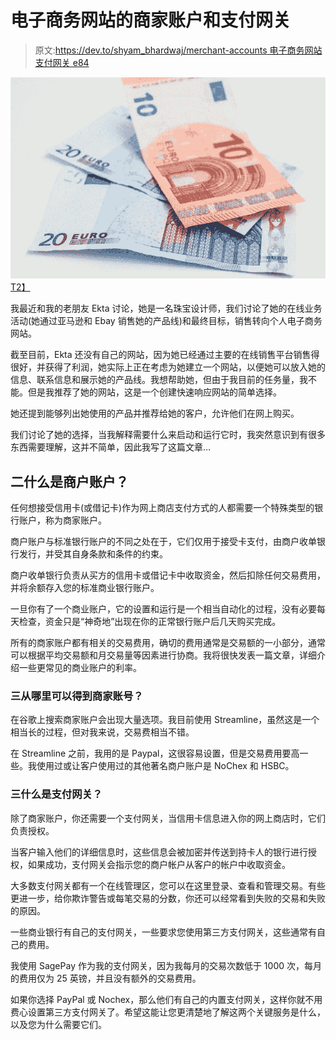 # 电子商务网站的商家账户和支付网关

> 原文:[https://dev.to/shyam_bhardwaj/merchant-accounts 电子商务网站支付网关 e84](https://dev.to/shyam_bhardwaj/merchant-accounts--payment-gateways-for-ecommerce-websites-e84)

[![Fetched from PEXELS](img/5ddb46172c54093e1b2c4d7b52af0000.png)T2】](https://res.cloudinary.com/practicaldev/image/fetch/s--7iRB8K_O--/c_limit%2Cf_auto%2Cfl_progressive%2Cq_auto%2Cw_880/https://static.pexels.com/photos/45112/pexels-photo-45112.jpeg)

我最近和我的老朋友 Ekta 讨论，她是一名珠宝设计师，我们讨论了她的在线业务活动(她通过亚马逊和 Ebay 销售她的产品线)和最终目标，销售转向个人电子商务网站。

截至目前，Ekta 还没有自己的网站，因为她已经通过主要的在线销售平台销售得很好，并获得了利润，她实际上正在考虑为她建立一个网站，以便她可以放入她的信息、联系信息和展示她的产品线。我想帮助她，但由于我目前的任务量，我不能。但是我推荐了她的网站，这是一个创建快速响应网站的简单选择。

她还提到能够列出她使用的产品并推荐给她的客户，允许他们在网上购买。

我们讨论了她的选择，当我解释需要什么来启动和运行它时，我突然意识到有很多东西需要理解，这并不简单，因此我写了这篇文章…

## 二什么是商户账户？

任何想接受信用卡(或借记卡)作为网上商店支付方式的人都需要一个特殊类型的银行账户，称为商家账户。

商户账户与标准银行账户的不同之处在于，它们仅用于接受卡支付，由商户收单银行发行，并受其自身条款和条件的约束。

商户收单银行负责从买方的信用卡或借记卡中收取资金，然后扣除任何交易费用，并将余额存入您的标准商业银行账户。

一旦你有了一个商业账户，它的设置和运行是一个相当自动化的过程，没有必要每天检查，资金只是“神奇地”出现在你的正常银行账户后几天购买完成。

所有的商家账户都有相关的交易费用，确切的费用通常是交易额的一小部分，通常可以根据平均交易额和月交易量等因素进行协商。我将很快发表一篇文章，详细介绍一些更常见的商业账户的利率。

### 三从哪里可以得到商家账号？

在谷歌上搜索商家账户会出现大量选项。我目前使用 Streamline，虽然这是一个相当长的过程，但对我来说，交易费相当不错。

在 Streamline 之前，我用的是 Paypal，这很容易设置，但是交易费用要高一些。我使用过或让客户使用过的其他著名商户账户是 NoChex 和 HSBC。

### 三什么是支付网关？

除了商家账户，你还需要一个支付网关，当信用卡信息进入你的网上商店时，它们负责授权。

当客户输入他们的详细信息时，这些信息会被加密并传送到持卡人的银行进行授权，如果成功，支付网关会指示您的商户帐户从客户的帐户中收取资金。

大多数支付网关都有一个在线管理区，您可以在这里登录、查看和管理交易。有些更进一步，给你欺诈警告或每笔交易的分数，你还可以经常看到失败的交易和失败的原因。

一些商业银行有自己的支付网关，一些要求您使用第三方支付网关，这些通常有自己的费用。

我使用 SagePay 作为我的支付网关，因为我每月的交易次数低于 1000 次，每月的费用仅为 25 英镑，并且没有额外的交易费用。

如果你选择 PayPal 或 Nochex，那么他们有自己的内置支付网关，这样你就不用费心设置第三方支付网关了。希望这能让您更清楚地了解这两个关键服务是什么，以及您为什么需要它们。